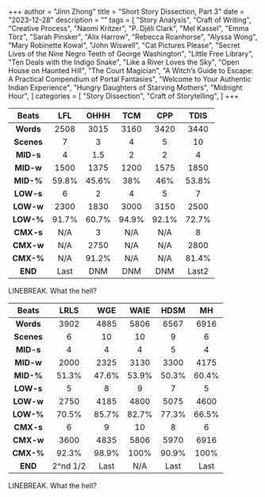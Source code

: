 +++
author = "Jinn Zhong"
title = "Short Story Dissection, Part 3"
date = "2023-12-28"
description = ""
tags = [
    "Story Analysis",
    "Craft of Writing",
    "Creative Process",
    "Naomi Kritzer",
    "P. Djélí Clark",
    "Mel Kassel",
    "Emma Törz",
    "Sarah Pinsker",
    "Alix Harrow",
    "Rebecca Roanhorse",
    "Alyssa Wong",
    "Mary Robinette Kowal",
    "John Wiswell",
    "Cat Pictures Please",
    "Secret Lives of the Nine Negro Teeth of George Washington",
    "Little Free Library",
    "Ten Deals with the Indigo Snake",
    "Like a River Loves the Sky",
    "Open House on Haunted Hill",
    "The Court Magician",
    "A Witch’s Guide to Escape: A Practical Compendium of Portal Fantasies",
    "Welcome to Your Authentic Indian Experience",
    "Hungry Daughters of Starving Mothers",
    "Midnight Hour",
]
categories = [
    "Story Dissection",
    "Craft of Storytelling",
]
+++

| Beats | LFL | OHHH | TCM | CPP | TDIS |
| :---: | :---: | :---: | :---: | :---: | :---: |
| **Words** | 2508 | 3015 | 3160 | 3420 | 3440 |
| **Scenes** | 7 | 3 | 4 | 5 | 10 |
| **MID-s** | 4 | 1.5 | 2 | 2 | 4 |
| **MID-w** | 1500 | 1375 | 1200 | 1575 | 1850 |
| **MID-%** | 59.8% | 45.6% | 38% | 46% | 53.8% |
| **LOW-s** | 6 | 2 | 4 | 5 | 7 |
| **LOW-w** | 2300 | 1830 | 3000 | 3150 | 2500 |
| **LOW-%** | 91.7% | 60.7% | 94.9% | 92.1% | 72.7% |
| **CMX-s** | N/A | 3 | N/A | N/A | 8 |
| **CMX-w** | N/A | 2750 | N/A | N/A | 2800 |
| **CMX-%** | N/A | 91.2% | N/A | N/A | 81.4% |
| **END** | Last | DNM | DNM | DNM | Last2 |

LINEBREAK. What the hell?

| Beats | LRLS | WGE | WAIE | HDSM | MH |
| :---: | :---: | :---: | :---: | :---: | :---: |
| **Words** | 3902 | 4885 | 5806 | 6567 | 6916 |
| **Scenes** | 6 | 10 | 10 | 9 | 6 |
| **MID-s** | 4 | 4 | 4 | 5 | 4 |
| **MID-w** | 2000 | 2325 | 3130 | 3300 | 4175 |
| **MID-%** | 51.3% | 47.6% | 53.9% | 50.3% | 60.4% |
| **LOW-s** | 5 | 8 | 9 | 7 | 5 |
| **LOW-w** | 2750 | 4185 | 4800 | 5075 | 4600 |
| **LOW-%** | 70.5% | 85.7% | 82.7% | 77.3% | 66.5% |
| **CMX-s** | 6 | 9 | 10 | 8 | 6 |
| **CMX-w** | 3600 | 4835 | 5806 | 5970 | 6916 |
| **CMX-%** | 92.3% | 98.9% | 100% | 90.9% | 100% |
| **END** | 2^nd 1/2 | Last | N/A | Last | Last |

LINEBREAK. What the hell?







